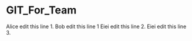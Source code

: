 # GIT_For_Team
Alice edit this line 1.
Bob edit this line 1
Eiei edit this line 2.
Eiei edit this line 3.

